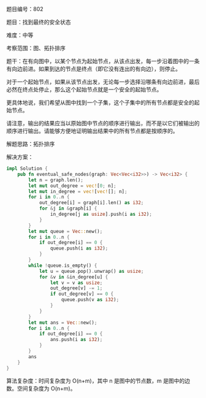 题目编号：802

题目：找到最终的安全状态

难度：中等

考察范围：图、拓扑排序

题干：在有向图中，以某个节点为起始节点，从该点出发，每一步沿着图中的一条有向边前进。如果到达的节点是终点（即它没有连出的有向边），则停止。

对于一个起始节点，如果从该节点出发，无论每一步选择沿哪条有向边前进，最后必然在终点处停止，那么这个起始节点就是一个安全的起始节点。

更具体地说，我们希望从图中找到一个子集，这个子集中的所有节点都是安全的起始节点。

请注意，输出的结果应当以原始图中节点的顺序进行输出，而不是以它们被输出的顺序进行输出。请能够方便地证明输出结果中的所有节点都是按顺序的。

解题思路：拓扑排序

解决方案：

```rust
impl Solution {
    pub fn eventual_safe_nodes(graph: Vec<Vec<i32>>) -> Vec<i32> {
        let n = graph.len();
        let mut out_degree = vec![0; n];
        let mut in_degree = vec![vec![]; n];
        for i in 0..n {
            out_degree[i] = graph[i].len() as i32;
            for &j in &graph[i] {
                in_degree[j as usize].push(i as i32);
            }
        }
        let mut queue = Vec::new();
        for i in 0..n {
            if out_degree[i] == 0 {
                queue.push(i as i32);
            }
        }
        while !queue.is_empty() {
            let u = queue.pop().unwrap() as usize;
            for &v in &in_degree[u] {
                let v = v as usize;
                out_degree[v] -= 1;
                if out_degree[v] == 0 {
                    queue.push(v as i32);
                }
            }
        }
        let mut ans = Vec::new();
        for i in 0..n {
            if out_degree[i] == 0 {
                ans.push(i as i32);
            }
        }
        ans
    }
}
```

算法复杂度：时间复杂度为 O(n+m)，其中 n 是图中的节点数，m 是图中的边数。空间复杂度为 O(n+m)。